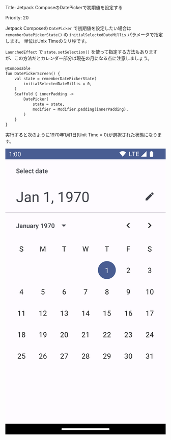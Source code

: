 Title: Jetpack ComposeのDatePickerで初期値を設定する

Priority: 20

Jetpack Composeの `DatePicker` で初期値を設定したい場合は `rememberDatePickerState()` の `initialSelectedDateMillis` パラメータで指定します。
単位はUnix Timeのミリ秒です。

 `LaunchedEffect` で `state.setSelection()` を使って指定する方法もありますが、この方法だとカレンダー部分は現在の月になる点に注意しましょう。

```
@Composable
fun DatePickerScreen() {
    val state = rememberDatePickerState(
        initialSelectedDateMillis = 0,
    )
    Scaffold { innerPadding ->
        DatePicker(
            state = state,
            modifier = Modifier.padding(innerPadding),
        )
    }
}
```

実行すると次のように1970年1月1日(Unit Time = 0)が選択された状態になります。

![初期値を指定した](./initialSelectedDate.png)
